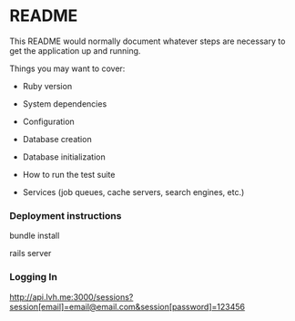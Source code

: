 # README

This README would normally document whatever steps are necessary to get the
application up and running.

Things you may want to cover:

* Ruby version

* System dependencies

* Configuration

* Database creation

* Database initialization

* How to run the test suite

* Services (job queues, cache servers, search engines, etc.)

### Deployment instructions
bundle install

rails server

### Logging In
http://api.lvh.me:3000/sessions?session[email]=email@email.com&session[password]=123456